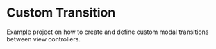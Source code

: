 # Custom Transition

Example project on how to create and define custom modal transitions between view controllers.